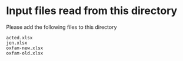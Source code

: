 # Input files read from this directory

Please add the following files to this directory

```
acted.xlsx
jen.xlsx
oxfam-new.xlsx
oxfam-old.xlsx
```
